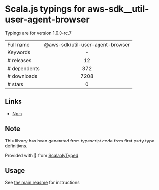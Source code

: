 
# Scala.js typings for aws-sdk__util-user-agent-browser

Typings are for version 1.0.0-rc.7



|                    |                 |
| ------------------ | :-------------: |
| Full name          | @aws-sdk/util-user-agent-browser |
| Keywords           | - |
| # releases         | 12 |
| # dependents       | 372 |
| # downloads        | 7208 |
| # stars            | 0 |

## Links
- [Npm](https://www.npmjs.com/package/%40aws-sdk%2Futil-user-agent-browser)
    


## Note
This library has been generated from typescript code from first party type definitions.

Provided with :purple_heart: from [ScalablyTyped](https://github.com/oyvindberg/ScalablyTyped)

## Usage
See [the main readme](../../readme.md) for instructions.


